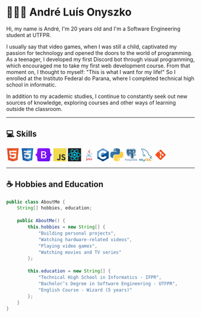 <h1>👨🏻‍💻 André Luís Onyszko</h1>
<p>
Hi, my name is André, I'm 20 years old and I'm a Software Engineering student at UTFPR.

I usually say that video games, when I was still a child, captivated my passion for technology and opened the doors to the world of programming. As a teenager, I developed my first Discord bot through visual programming, which encouraged me to take my first web development course. From that moment on, I thought to myself: "This is what I want for my life!" So I enrolled at the Instituto Federal do Parana, where I completed technical high school in informatic.

In addition to my academic studies, I continue to constantly seek out new sources of knowledge, exploring courses and other ways of learning outside the classroom.
</p>

---

<h2>💻 Skills </h2>
<p align="start">
    <img src="https://github.com/andreonyzko/andreonyzko/blob/main/img/html.png" height="35" />
    <img src="https://github.com/andreonyzko/andreonyzko/blob/main/img/css.png" height="35" />
    <img src="https://github.com/andreonyzko/andreonyzko/blob/main/img/bootstrap.png" height="35" />
    <img src="https://github.com/andreonyzko/andreonyzko/blob/main/img/javascript.png" height="35" />
    <img src="https://github.com/andreonyzko/andreonyzko/blob/main/img/react.png" height="35" />
    <img src="https://github.com/andreonyzko/andreonyzko/blob/main/img/java.png" height="35" />
    <img src="https://github.com/andreonyzko/andreonyzko/blob/main/img/c.png" height="35" />
    <img src="https://github.com/andreonyzko/andreonyzko/blob/main/img/python.png" height="35" />
    <img src="https://github.com/andreonyzko/andreonyzko/blob/main/img/postgree.png" height="35" />
    <img src="https://github.com/andreonyzko/andreonyzko/blob/main/img/my_sql.png" height="35" />
    <img src="https://github.com/andreonyzko/andreonyzko/blob/main/img/git.png" height="35">
</p>

---
<h2>☕ Hobbies and Education</h2>

```java
public class AboutMe {
    String[] hobbies, education;

    public AboutMe() {
        this.hobbies = new String[] {
            "Building personal projects",
            "Watching hardware-related videos",
            "Playing video games",
            "Watching movies and TV series"
        };

        this.education = new String[] {
            "Technical High School in Informatics - IFPR",
            "Bachelor’s Degree in Software Engineering - UTFPR",
            "English Course - Wizard (5 years)"
        };
    }
}
```
